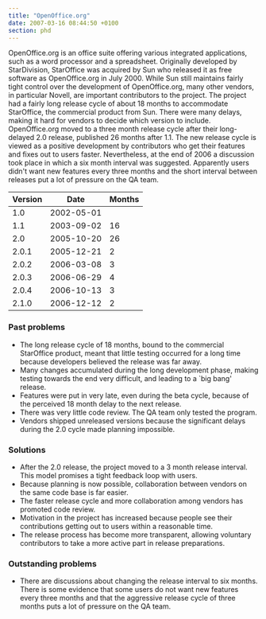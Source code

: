 ```yaml
---
title: "OpenOffice.org"
date: 2007-03-16 08:44:50 +0100
section: phd
---
```


OpenOffice.org is an office suite offering various integrated applications,
such as a word processor and a spreadsheet.  Originally developed by
StarDivision, StarOffice was acquired by Sun who released it as free
software as OpenOffice.org in July 2000.  While Sun still maintains fairly
tight control over the development of OpenOffice.org, many other vendors,
in particular Novell, are important contributors to the project.  The
project had a fairly long release cycle of about 18 months to accommodate
StarOffice, the commercial product from Sun.  There were many delays,
making it hard for vendors to decide which version to include.
OpenOffice.org moved to a three month release cycle after their
long-delayed 2.0 release, published 26 months after 1.1.  The new release
cycle is viewed as a positive development by contributors who get their
features and fixes out to users faster.  Nevertheless, at the end of 2006 a
discussion took place in which a six month interval was suggested.
Apparently users didn't want new features every three months and the short
interval between releases put a lot of pressure on the QA team.

<table class="table table-hover">

<thead>
<tr>
<th>Version</th>
<th>Date</th>
<th>Months</th>
</tr>
</thead>

<tbody>
<tr>
<td>1.0</td>
<td>2002-05-01</td>
<td></td>
</tr>

<tr>
<td>1.1</td>
<td>2003-09-02</td>
<td class="months">16</td>
</tr>

<tr>
<td>2.0</td>
<td>2005-10-20</td>
<td class="months">26</td>
</tr>

<tr>
<td>2.0.1</td>
<td>2005-12-21</td>
<td class="months">2</td>
</tr>

<tr>
<td>2.0.2</td>
<td>2006-03-08</td>
<td class="months">3</td>
</tr>

<tr>
<td>2.0.3</td>
<td>2006-06-29</td>
<td class="months">4</td>
</tr>

<tr>
<td>2.0.4</td>
<td>2006-10-13</td>
<td class="months">3</td>
</tr>

<tr>
<td>2.1.0</td>
<td>2006-12-12</td>
<td class="months">2</td>
</tr>
</tbody>

</table>

<h3>Past problems</h3>

<ul>

<li>The long release cycle of 18 months, bound to the commercial StarOffice
product, meant that little testing occurred for a long time because
developers believed the release was far away.</li>

<li>Many changes accumulated during the long development phase, making
testing towards the end very difficult, and leading to a `big bang'
release.</li>

<li>Features were put in very late, even during the beta cycle, because of
the perceived 18 month delay to the next release.</li>

<li>There was very little code review.  The QA team only tested the
program.</li>

<li>Vendors shipped unreleased versions because the significant delays
during the 2.0 cycle made planning impossible.</li>

</ul>

<h3>Solutions</h3>

<ul>

<li>After the 2.0 release, the project moved to a 3 month release interval.
This model promises a tight feedback loop with users.</li>

<li>Because planning is now possible, collaboration between vendors on the
same code base is far easier.</li>

<li>The faster release cycle and more collaboration among vendors has
promoted code review.</li>

<li>Motivation in the project has increased because people see their
contributions getting out to users within a reasonable time.</li>

<li>The release process has become more transparent, allowing voluntary
contributors to take a more active part in release preparations.</li>

</ul>

<h3>Outstanding problems</h3>

<ul>

<li>There are discussions
about changing the release interval to six months.  There is some evidence
that some users do not want new features every three months and that the
aggressive release cycle of three months puts a lot of pressure on the QA
team.</li>

</ul>

